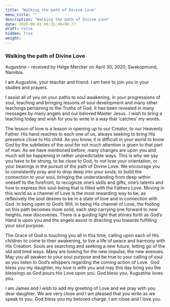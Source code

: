 ```yaml
---
title: "Walking the path of Divine Love"
menu_title: ""
description: "Walking the path of Divine Love"
date: 2020-08-01 06:25:48+00:77
draft: False
hidden: True
weight:
---
```

### Walking the path of Divine Love

Augustine – received by Helge Mercker on April 30, 2020, Swakopmund, Namibia.

I am Augustine, your teacher and friend. I am here to join you in your studies and prayers.

I assist all of you on your paths to soul awakening, in your progressions of soul, teaching and bringing lessons of soul development and many other teachings pertaining to the Truths of God. It has been revealed in many messages by many angels and our beloved Master Jesus.  I wish to bring a teaching today and wish for you to write in a way that ‘catches’ my words.

The lesson of love is a lesson in opening up to our Creator, to our Heavenly Father. His hand reaches to each one of us, always seeking to bring His presence close to His child. As you know, it is difficult in your world to know God by the subtleties of the soul for not much attention is given to that part of man. As we have mentioned before, many changes are upon you and much will be happening in rather unpredictable ways. This is why we say you have to be strong, to be close to God, to not lose your orientation, or your bearings in the pursuit of the path of Divine Love. We encourage you to consistently pray and to drop deep into your souls; to build the connection to your soul, bringing the understanding from deep within oneself to the forefront, to recognize one’s skills and gifts, one’s talents and how to express this soul-being that is filled with the Fathers Love. Moving in this world as a channel of Love is the most rewarding way to be, as reflexively the soul desires to be in a state of love and in connection with God. In being open to God’s Will, in being His channel of Love, the footing on this path becomes more solid, each step carrying one forward to new heights, new discoveries. There is a guiding light that shines forth as God’s Hand is upon you and the angels assist in directing you towards fulfilling your soul purpose.

The Grace of God is touching you all in this time, calling upon each of His children to come to their awakening, to live a life of peace and harmony with His Creation. Souls are searching and seeking a new future, letting go of the old and tired ways. Many are looking for the new impulse, the new avenues. May you all awaken to your soul purpose and be true to your calling of soul as you listen to God’s whispers regarding the coming action of Love. 
God bless you my daughter, my love is with you and may this day bring you the blessings as God pours His Love upon you. God bless you, Augustine loves you.

I am James and I wish to add my greeting of Love and we pray with you dear daughter. We are very close and I am pleased that you write as we speak to you. God bless you my beloved charge. I am close and I love you.
